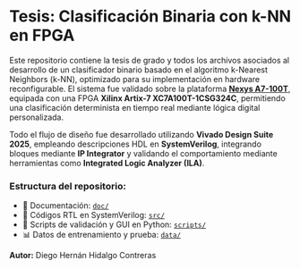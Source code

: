 # Tesis: Clasificación Binaria con k-NN en FPGA

Este repositorio contiene la tesis de grado y todos los archivos asociados al desarrollo de un clasificador binario basado en el algoritmo k-Nearest Neighbors (k-NN), optimizado para su implementación en hardware reconfigurable. El sistema fue validado sobre la plataforma [**Nexys A7-100T**](https://digilent.com/reference/programmable-logic/nexys-a7/start?srsltid=AfmBOoqf_FrmcyYs-1_0JpY8YCNReaJSgqceUCSAD_rY0u2UjFuO4G22), equipada con una FPGA **Xilinx Artix-7 XC7A100T-1CSG324C**, permitiendo una clasificación determinista en tiempo real mediante lógica digital personalizada.

Todo el flujo de diseño fue desarrollado utilizando **Vivado Design Suite 2025**, empleando descripciones HDL en **SystemVerilog**, integrando bloques mediante **IP Integrator** y validando el comportamiento mediante herramientas como **Integrated Logic Analyzer (ILA)**.

### Estructura del repositorio:

- 📄 Documentación: [`doc/`](doc/)
- 🔧 Códigos RTL en SystemVerilog: [`src/`](src/)
- 🧪 Scripts de validación y GUI en Python: [`scripts/`](scripts/)
- 📊 Datos de entrenamiento y prueba: [`data/`](data/)

**Autor:** Diego Hernán Hidalgo Contreras
